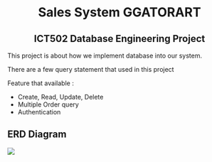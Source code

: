 <h1 align="center">Sales System GGATORART</h1>
<h2 align="center">ICT502 Database Engineering Project</h3>

<p>This project is about how we implement database into our system.</p>
<p>There are a few query statement that used in this project</p>

<p>Feature that available :</p>
<ul>
  <li>Create, Read, Update, Delete</li>
  <li>Multiple Order query</li>
  <li>Authentication</li>
</ul>  


<h2>ERD Diagram</h2>
<img src="[https://drive.google.com/file/d/1ZppOcEIJ-RFdiNQ03FbCs-n319HZgNbd/view?usp=sharing](https://drive.google.com/file/d/1ZppOcEIJ-RFdiNQ03FbCs-n319HZgNbd/preview)">

